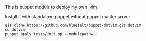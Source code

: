 This is puppet module to deploy my own [.vim](https://github.com/bluesalt/DOTVim).

Install it with standalone puppet without puppet master server
```
git clone https://github.com/bluesalt/puppet-dotvim.git dotvim
cd dotvim
puppet apply tests/init.pp --modulepath=..
```